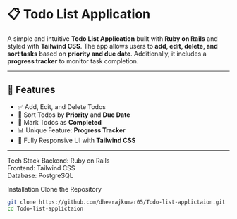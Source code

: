 # 📋 Todo List Application

A simple and intuitive **Todo List Application** built with **Ruby on Rails** and styled with **Tailwind CSS**. The app allows users to **add, edit, delete, and sort tasks** based on **priority and due date**. Additionally, it includes a **progress tracker** to monitor task completion.

---

## 🚀 Features

- ✅ Add, Edit, and Delete Todos  
- 📌 Sort Todos by **Priority** and **Due Date**  
- 🎯 Mark Todos as **Completed**  
- 📊 Unique Feature: **Progress Tracker**  
- 🎨 Fully Responsive UI with **Tailwind CSS**  

---

Tech Stack
Backend: Ruby on Rails  
Frontend: Tailwind CSS  
Database: PostgreSQL  

 Installation
 Clone the Repository
```bash
git clone https://github.com/dheerajkumar05/Todo-list-applictaion.git
cd Todo-list-applictaion
